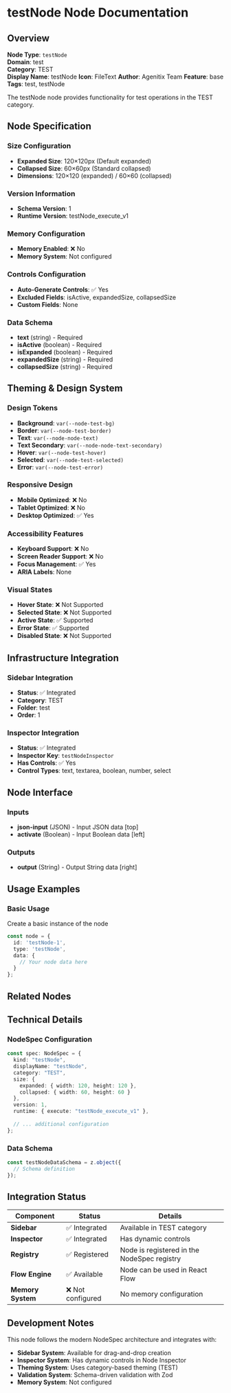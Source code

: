 # testNode Node Documentation

## Overview

**Node Type**: `testNode`  
**Domain**: test  
**Category**: TEST  
**Display Name**: testNode
**Icon**: FileText
**Author**: Agenitix Team
**Feature**: base
**Tags**: test, testNode

The testNode node provides functionality for test operations in the TEST category.

## Node Specification

### Size Configuration
- **Expanded Size**: 120×120px (Default expanded)
- **Collapsed Size**: 60×60px (Standard collapsed)
- **Dimensions**: 120×120 (expanded) / 60×60 (collapsed)

### Version Information
- **Schema Version**: 1
- **Runtime Version**: testNode_execute_v1

### Memory Configuration

- **Memory Enabled**: ❌ No
- **Memory System**: Not configured


### Controls Configuration

- **Auto-Generate Controls**: ✅ Yes
- **Excluded Fields**: isActive, expandedSize, collapsedSize
- **Custom Fields**: None


### Data Schema

- **text** (string) - Required
- **isActive** (boolean) - Required
- **isExpanded** (boolean) - Required
- **expandedSize** (string) - Required
- **collapsedSize** (string) - Required


## Theming & Design System

### Design Tokens
- **Background**: `var(--node-test-bg)`
- **Border**: `var(--node-test-border)`
- **Text**: `var(--node-node-text)`
- **Text Secondary**: `var(--node-node-text-secondary)`
- **Hover**: `var(--node-test-hover)`
- **Selected**: `var(--node-test-selected)`
- **Error**: `var(--node-test-error)`

### Responsive Design
- **Mobile Optimized**: ❌ No
- **Tablet Optimized**: ❌ No
- **Desktop Optimized**: ✅ Yes

### Accessibility Features
- **Keyboard Support**: ❌ No
- **Screen Reader Support**: ❌ No
- **Focus Management**: ✅ Yes
- **ARIA Labels**: None

### Visual States
- **Hover State**: ❌ Not Supported
- **Selected State**: ❌ Not Supported
- **Active State**: ✅ Supported
- **Error State**: ✅ Supported
- **Disabled State**: ❌ Not Supported

## Infrastructure Integration

### Sidebar Integration
- **Status**: ✅ Integrated
- **Category**: TEST
- **Folder**: test
- **Order**: 1

### Inspector Integration
- **Status**: ✅ Integrated
- **Inspector Key**: `testNodeInspector`
- **Has Controls**: ✅ Yes
- **Control Types**: text, textarea, boolean, number, select

## Node Interface

### Inputs
- **json-input** (JSON) - Input JSON data [top]
- **activate** (Boolean) - Input Boolean data [left]

### Outputs
- **output** (String) - Output String data [right]

## Usage Examples

### Basic Usage

Create a basic instance of the node

```typescript
const node = {
  id: 'testNode-1',
  type: 'testNode',
  data: {
    // Your node data here
  }
};
```


## Related Nodes



## Technical Details

### NodeSpec Configuration
```typescript
const spec: NodeSpec = {
  kind: "testNode",
  displayName: "testNode",
  category: "TEST",
  size: {
    expanded: { width: 120, height: 120 },
    collapsed: { width: 60, height: 60 }
  },
  version: 1,
  runtime: { execute: "testNode_execute_v1" },
  
  // ... additional configuration
};
```

### Data Schema
```typescript
const testNodeDataSchema = z.object({
  // Schema definition
});
```

## Integration Status

| Component | Status | Details |
|-----------|--------|---------|
| **Sidebar** | ✅ Integrated | Available in TEST category |
| **Inspector** | ✅ Integrated | Has dynamic controls |
| **Registry** | ✅ Registered | Node is registered in the NodeSpec registry |
| **Flow Engine** | ✅ Available | Node can be used in React Flow |
| **Memory System** | ❌ Not configured | No memory configuration |

## Development Notes

This node follows the modern NodeSpec architecture and integrates with:
- **Sidebar System**: Available for drag-and-drop creation
- **Inspector System**: Has dynamic controls in Node Inspector
- **Theming System**: Uses category-based theming (TEST)
- **Validation System**: Schema-driven validation with Zod
- **Memory System**: Not configured
